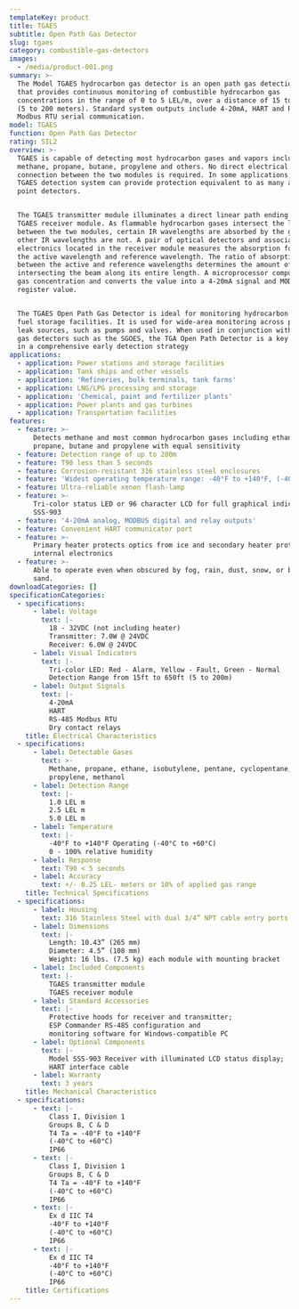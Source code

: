 ```yaml
---
templateKey: product
title: TGAES
subtitle: Open Path Gas Detector
slug: tgaes
category: combustible-gas-detectors
images:
  - /media/product-001.png
summary: >-
  The Model TGAES hydrocarbon gas detector is an open path gas detection system
  that provides continuous monitoring of combustible hydrocarbon gas
  concentrations in the range of 0 to 5 LEL/m, over a distance of 15 to 650 feet
  (5 to 200 meters). Standard system outputs include 4-20mA, HART and RS-485
  Modbus RTU serial communication.
model: TGAES
function: Open Path Gas Detector
rating: SIL2
overview: >-
  TGAES is capable of detecting most hydrocarbon gases and vapors including
  methane, propane, butane, propylene and others. No direct electrical
  connection between the two modules is required. In some applications, one
  TGAES detection system can provide protection equivalent to as many as eight
  point detectors.


  The TGAES transmitter module illuminates a direct linear path ending at the
  TGAES receiver module. As flammable hydrocarbon gases intersect the light beam
  between the two modules, certain IR wavelengths are absorbed by the gas, while
  other IR wavelengths are not. A pair of optical detectors and associated
  electronics located in the receiver module measures the absorption for both
  the active wavelength and reference wavelength. The ratio of absorption
  between the active and reference wavelengths determines the amount of gas
  intersecting the beam along its entire length. A microprocessor computes the
  gas concentration and converts the value into a 4-20mA signal and MODBUS
  register value.


  The TGAES Open Path Gas Detector is ideal for monitoring hydrocarbon leaks at
  fuel storage facilities. It is used for wide-area monitoring across potential
  leak sources, such as pumps and valves. When used in conjunction with point
  gas detectors such as the SGOES, the TGA Open Path Detector is a key element
  in a comprehensive early detection strategy
applications:
  - application: Power stations and storage facilities
  - application: Tank ships and other vessels
  - application: 'Refineries, bulk terminals, tank farms'
  - application: LNG/LPG processing and storage
  - application: 'Chemical, paint and fertilizer plants'
  - application: Power plants and gas turbines
  - application: Transportation facilities
features:
  - feature: >-
      Detects methane and most common hydrocarbon gases including ethane,
      propane, butane and propylene with equal sensitivity
  - feature: Detection range of up to 200m
  - feature: T90 less than 5 seconds
  - feature: Corrosion-resistant 316 stainless steel enclosures
  - feature: 'Widest operating temperature range: -40°F to +140°F, (-40°C to +60°C)'
  - feature: Ultra-reliable xenon flash-lamp
  - feature: >-
      Tri-color status LED or 96 character LCD for full graphical indication w/
      SSS-903
  - feature: '4-20mA analog, MODBUS digital and relay outputs'
  - feature: Convenient HART communicator port
  - feature: >-
      Primary heater protects optics from ice and secondary heater protects the
      internal electronics
  - feature: >-
      Able to operate even when obscured by fog, rain, dust, snow, or blowing
      sand.
downloadCategories: []
specificationCategories:
  - specifications:
      - label: Voltage
        text: |-
          18 - 32VDC (not including heater)
          Transmitter: 7.0W @ 24VDC
          Receiver: 6.0W @ 24VDC
      - label: Visual Indicators
        text: |-
          Tri-color LED: Red - Alarm, Yellow - Fault, Green - Normal
          Detection Range from 15ft to 650ft (5 to 200m)
      - label: Output Signals
        text: |-
          4-20mA
          HART
          RS-485 Modbus RTU
          Dry contact relays
    title: Electrical Characteristics
  - specifications:
      - label: Detectable Gases
        text: >-
          Methane, propane, ethane, isobutylene, pentane, cyclopentane, hexane,
          propylene, methanol
      - label: Detection Range
        text: |-
          1.0 LEL m
          2.5 LEL m
          5.0 LEL m
      - label: Temperature
        text: |-
          -40°F to +140°F Operating (-40°C to +60°C)
          0 - 100% relative humidity
      - label: Response
        text: T90 < 5 seconds
      - label: Accuracy
        text: +/- 0.25 LEL- meters or 10% of applied gas range
    title: Technical Specifications
  - specifications:
      - label: Housing
        text: 316 Stainless Steel with dual 3/4” NPT cable entry ports
      - label: Dimensions
        text: |-
          Length: 10.43” (265 mm)
          Diameter: 4.5” (108 mm)
          Weight: 16 lbs. (7.5 kg) each module with mounting bracket
      - label: Included Components
        text: |-
          TGAES transmitter module
          TGAES receiver module
      - label: Standard Accessories
        text: |-
          Protective hoods for receiver and transmitter;
          ESP Commander RS-485 configuration and
          monitoring software for Windows-compatible PC
      - label: Optional Components
        text: |-
          Model SSS-903 Receiver with illuminated LCD status display;
          HART interface cable
      - label: Warranty
        text: 3 years
    title: Mechanical Characteristics
  - specifications:
      - text: |-
          Class I, Division 1
          Groups B, C & D
          T4 Ta = -40°F to +140°F
          (-40°C to +60°C)
          IP66
      - text: |-
          Class I, Division 1
          Groups B, C & D
          T4 Ta = -40°F to +140°F
          (-40°C to +60°C)
          IP66
      - text: |-
          Ex d IIC T4
          -40°F to +140°F
          (-40°C to +60°C)
          IP66
      - text: |-
          Ex d IIC T4
          -40°F to +140°F
          (-40°C to +60°C)
          IP66
    title: Certifications
---
```


